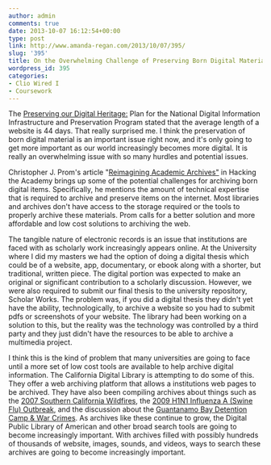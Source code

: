 ```yaml
---
author: admin
comments: true
date: 2013-10-07 16:12:54+00:00
type: post
link: http://www.amanda-regan.com/2013/10/07/395/
slug: '395'
title: On the Overwhelming Challenge of Preserving Born Digital Materials
wordpress_id: 395
categories:
- Clio Wired I
- Coursework
---
```


The [Preserving our Digital Heritage:](http://www.digitalpreservation.gov/documents/ndiipp_plan.pdf) Plan for the National Digital Information Infrastructure and Preservation Program stated that the average length of a website is 44 days. That really surprised me. I think the preservation of born digital material is an important issue right now, and it's only going to get more important as our world increasingly becomes more digital. It is really an overwhelming issue with so many hurdles and potential issues.

Christopher J. Prom's article "[Reimagining Academic Archives"](http://www.digitalculture.org/hacking-the-academy/hacking-institutions/) in Hacking the Academy brings up some of the potential challenges for archiving born digital items. Specifically, he mentions the amount of technical expertise that is required to archive and preserve items on the internet. Most libraries and archives don't have access to the storage required or the tools to properly archive these materials. Prom calls for a better solution and more affordable and low cost solutions to archiving the web.

The tangible nature of electronic records is an issue that institutions are faced with as scholarly work increasingly appears online. At the University where I did my masters we had the option of doing a digital thesis which could be of a website, app, documentary, or ebook along with a shorter, but traditional, written piece. The digital portion was expected to make an original or significant contribution to a scholarly discussion. However, we were also required to submit our final thesis to the university repository, Scholar Works. The problem was, if you did a digital thesis they didn't yet have the ability, technologically, to archive a website so you had to submit pdfs or screenshots of your website. The library had been working on a solution to this, but the reality was the technology was controlled by a third party and they just didn't have the resources to be able to archive a multimedia project.

I think this is the kind of problem that many universities are going to face until a more set of low cost tools are available to help archive digital information. The California Digital Library is attempting to do some of this. They offer a web archiving platform that allows a institutions web pages to be archived. They have also been compiling archives about things such as the [2007 Southern California Wildfires](http://webarchives.cdlib.org/a/calfires), the [2009 H1N1 Influenza A (Swine Flu) Outbreak](http://webarchives.cdlib.org/a/h1n1), and the discussion about the [Guantanamo Bay Detention Camp & War Crimes](http://webarchives.cdlib.org/a/GuantanamoDetentionCamp). As archives like these continue to grow, the Digital Public Library of American and other broad search tools are going to become increasingly important. With archives filled with possibly hundreds of thousands of website, images, sounds, and videos, ways to search these archives are going to become increasingly important.
